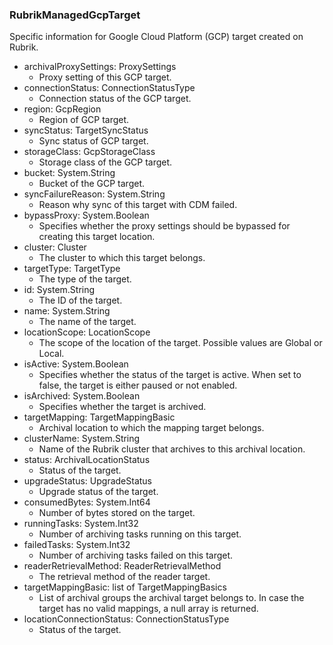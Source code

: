 ### RubrikManagedGcpTarget
Specific information for Google Cloud Platform (GCP) target created on Rubrik.

- archivalProxySettings: ProxySettings
  - Proxy setting of this GCP target.
- connectionStatus: ConnectionStatusType
  - Connection status of the GCP target.
- region: GcpRegion
  - Region of GCP target.
- syncStatus: TargetSyncStatus
  - Sync status of GCP target.
- storageClass: GcpStorageClass
  - Storage class of the GCP target.
- bucket: System.String
  - Bucket of the GCP target.
- syncFailureReason: System.String
  - Reason why sync of this target with CDM failed.
- bypassProxy: System.Boolean
  - Specifies whether the proxy settings should be bypassed for creating this target location.
- cluster: Cluster
  - The cluster to which this target belongs.
- targetType: TargetType
  - The type of the target.
- id: System.String
  - The ID of the target.
- name: System.String
  - The name of the target.
- locationScope: LocationScope
  - The scope of the location of the target. Possible values are Global or Local.
- isActive: System.Boolean
  - Specifies whether the status of the target is active. When set to false, the target is either paused or not enabled.
- isArchived: System.Boolean
  - Specifies whether the target is archived.
- targetMapping: TargetMappingBasic
  - Archival location to which the mapping target belongs.
- clusterName: System.String
  - Name of the Rubrik cluster that archives to this archival location.
- status: ArchivalLocationStatus
  - Status of the target.
- upgradeStatus: UpgradeStatus
  - Upgrade status of the target.
- consumedBytes: System.Int64
  - Number of bytes stored on the target.
- runningTasks: System.Int32
  - Number of archiving tasks running on this target.
- failedTasks: System.Int32
  - Number of archiving tasks failed on this target.
- readerRetrievalMethod: ReaderRetrievalMethod
  - The retrieval method of the reader target.
- targetMappingBasic: list of TargetMappingBasics
  - List of archival groups the archival target belongs to. In case the target has no valid mappings, a null array is returned.
- locationConnectionStatus: ConnectionStatusType
  - Status of the target.
